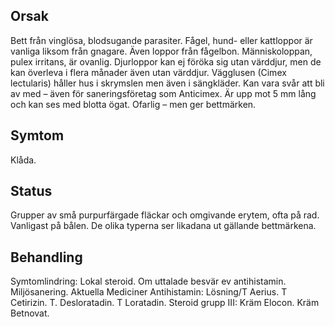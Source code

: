 ## Orsak

Bett från vinglösa, blodsugande parasiter. Fågel, hund- eller kattloppor är vanliga liksom från gnagare. Även loppor från fågelbon. Människoloppan, pulex irritans, är ovanlig. Djurloppor kan ej föröka sig utan värddjur, men de kan överleva i flera månader även utan värddjur.
Vägglusen (Cimex lectularis) håller hus i skrymslen men även i sängkläder. Kan vara svår att bli av med – även för saneringsföretag som Anticimex. Är upp mot 5 mm lång och kan ses med blotta ögat. Ofarlig – men ger bettmärken.

## Symtom

Klåda.

## Status

Grupper av små purpurfärgade fläckar och omgivande erytem, ofta på rad. Vanligast på bålen. De olika typerna ser likadana ut gällande bettmärkena.

## Behandling

Symtomlindring: Lokal steroid. Om uttalade besvär ev antihistamin. Miljösanering.
Aktuella Mediciner
Antihistamin: Lösning/T Aerius. T Cetirizin. T. Desloratadin. T Loratadin.
Steroid grupp III: Kräm Elocon. Kräm Betnovat.

